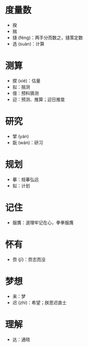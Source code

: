 # 度量数
* 揆
* 揣
* 摓 (féng)：两手分而数之，摓策定数
* 选 (suàn)：计算

# 测算
* 揳 (xié)：估量
* 拟：揣测
* 億：预料猜测
* 迎：预测、推算；迎日推筮
# 研究
* 揅 (yán)
* 翫 (wán)：研习
# 规划
* 摹：规摹弘远
* 拟：计划
# 记住
* 服膺：道理牢记在心，拳拳服膺

# 怀有
* 赍 (jī)：赍志而没
# 梦想
* 来：梦
* 迟 (zhì)：希望；朕思迟直士
# 理解
* 达：通晓
